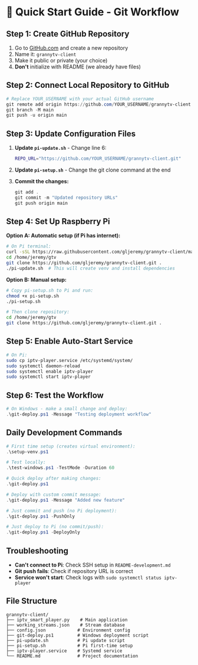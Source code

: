 # 🚀 Quick Start Guide - Git Workflow

## Step 1: Create GitHub Repository

1. Go to [GitHub.com](https://github.com) and create a new repository
2. Name it: `grannytv-client`
3. Make it public or private (your choice)
4. **Don't** initialize with README (we already have files)

## Step 2: Connect Local Repository to GitHub

```powershell
# Replace YOUR_USERNAME with your actual GitHub username
git remote add origin https://github.com/YOUR_USERNAME/grannytv-client.git
git branch -M main
git push -u origin main
```

## Step 3: Update Configuration Files

1. **Update `pi-update.sh`** - Change line 6:
   ```bash
   REPO_URL="https://github.com/YOUR_USERNAME/grannytv-client.git"
   ```

2. **Update `pi-setup.sh`** - Change the git clone command at the end

3. **Commit the changes:**
   ```powershell
   git add .
   git commit -m "Updated repository URLs"
   git push origin main
   ```

## Step 4: Set Up Raspberry Pi

**Option A: Automatic setup (if Pi has internet):**
```bash
# On Pi terminal:
curl -sSL https://raw.githubusercontent.com/gljeremy/grannytv-client/main/pi-setup.sh | bash
cd /home/jeremy/gtv
git clone https://github.com/gljeremy/grannytv-client.git .
./pi-update.sh  # This will create venv and install dependencies
```

**Option B: Manual setup:**
```bash
# Copy pi-setup.sh to Pi and run:
chmod +x pi-setup.sh
./pi-setup.sh

# Then clone repository:
cd /home/jeremy/gtv
git clone https://github.com/gljeremy/grannytv-client.git .
```

## Step 5: Enable Auto-Start Service

```bash
# On Pi:
sudo cp iptv-player.service /etc/systemd/system/
sudo systemctl daemon-reload
sudo systemctl enable iptv-player
sudo systemctl start iptv-player
```

## Step 6: Test the Workflow

```powershell
# On Windows - make a small change and deploy:
.\git-deploy.ps1 -Message "Testing deployment workflow"
```

## Daily Development Commands

```powershell
# First time setup (creates virtual environment):
.\setup-venv.ps1

# Test locally:
.\test-windows.ps1 -TestMode -Duration 60

# Quick deploy after making changes:
.\git-deploy.ps1

# Deploy with custom commit message:
.\git-deploy.ps1 -Message "Added new feature"

# Just commit and push (no Pi deployment):
.\git-deploy.ps1 -PushOnly

# Just deploy to Pi (no commit/push):
.\git-deploy.ps1 -DeployOnly
```

## Troubleshooting

- **Can't connect to Pi**: Check SSH setup in `README-development.md`
- **Git push fails**: Check if repository URL is correct
- **Service won't start**: Check logs with `sudo systemctl status iptv-player`

## File Structure

```
grannytv-client/
├── iptv_smart_player.py    # Main application
├── working_streams.json    # Stream database  
├── config.json            # Environment config
├── git-deploy.ps1         # Windows deployment script
├── pi-update.sh           # Pi update script
├── pi-setup.sh            # Pi first-time setup
├── iptv-player.service    # Systemd service
└── README.md              # Project documentation
```